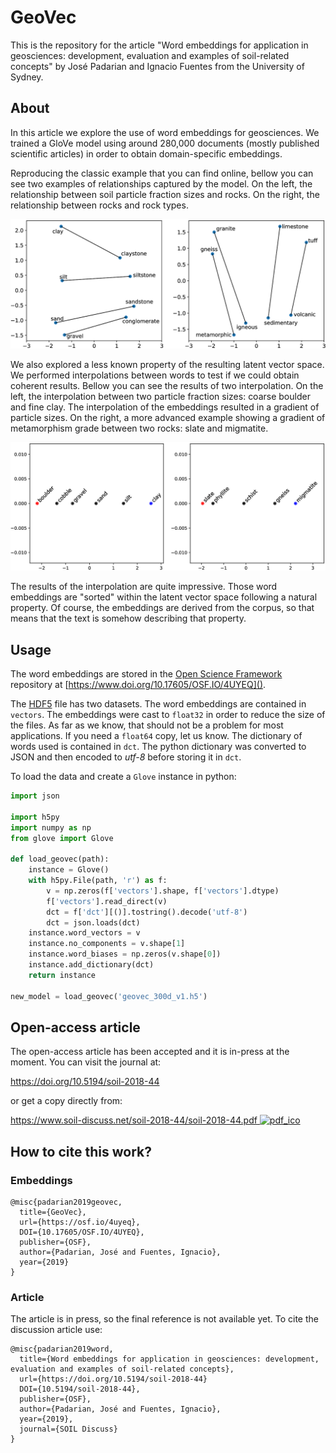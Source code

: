 # GeoVec

This is the repository for the article "Word embeddings for application in geosciences: development, evaluation and examples of soil-related concepts" by José Padarian and Ignacio Fuentes from the University of Sydney.

## About

In this article we explore the use of word embeddings for geosciences. We trained a GloVe model using around 280,000 documents (mostly published scientific articles) in order to obtain domain-specific embeddings.

Reproducing the classic example that you can find online, bellow you can see two examples of relationships captured by the model. On the left, the relationship between soil particle fraction sizes and rocks. On the right, the relationship between rocks and rock types.

![GeoVec embedding analogies](assets/imgs/analogy.png)

We also explored a less known property of the resulting latent vector space. We performed interpolations between words to test if we could obtain coherent results. Bellow you can see the results of two interpolation. On the left, the interpolation between two particle fraction sizes: coarse boulder and fine clay. The interpolation of the embeddings resulted in a gradient of particle sizes. On the right, a more advanced example showing a gradient of metamorphism grade between two rocks: slate and migmatite.

![GeoVec embedding interpolation](assets/imgs/interpolation.png)

The results of the interpolation are quite impressive. Those word embeddings are "sorted" within the latent vector space following a natural property. Of course, the embeddings are derived from the corpus, so that means that the text is somehow describing that property.

## Usage

The word embeddings are stored in the [Open Science Framework](https://osf.io/) repository at [https://www.doi.org/10.17605/OSF.IO/4UYEQ]().

The [HDF5](https://en.wikipedia.org/wiki/Hierarchical_Data_Format) file has two datasets. The word embeddings are contained in `vectors`. The embeddings were cast to `float32` in order to reduce the size of the files. As far as we know, that should not be a problem for most applications. If you need a `float64` copy, let us know. The dictionary of words used is contained in `dct`. The python dictionary was converted to JSON and then encoded to _utf-8_ before storing it in `dct`.

To load the data and create a `Glove` instance in python:

```python
import json

import h5py
import numpy as np
from glove import Glove

def load_geovec(path):
    instance = Glove()
    with h5py.File(path, 'r') as f:
        v = np.zeros(f['vectors'].shape, f['vectors'].dtype)
        f['vectors'].read_direct(v)
        dct = f['dct'][()].tostring().decode('utf-8')
        dct = json.loads(dct)
    instance.word_vectors = v
    instance.no_components = v.shape[1]
    instance.word_biases = np.zeros(v.shape[0])
    instance.add_dictionary(dct)
    return instance

new_model = load_geovec('geovec_300d_v1.h5')
```

## Open-access article

The open-access article has been accepted and it is in-press at the moment. You can visit the journal at:

https://doi.org/10.5194/soil-2018-44

or get a copy directly from:

[https://www.soil-discuss.net/soil-2018-44/soil-2018-44.pdf ![pdf_ico](https://upload.wikimedia.org/wikipedia/commons/2/23/Icons-mini-file_acrobat.gif)](https://www.soil-discuss.net/soil-2018-44/soil-2018-44.pdf)

## How to cite this work?

### Embeddings

```
@misc{padarian2019geovec,
  title={GeoVec},
  url={https://osf.io/4uyeq},
  DOI={10.17605/OSF.IO/4UYEQ},
  publisher={OSF},
  author={Padarian, José and Fuentes, Ignacio},
  year={2019}
}
```

### Article

The article is in press, so the final reference is not available yet. To cite the discussion article use:
```
@misc{padarian2019word,
  title={Word embeddings for application in geosciences: development, evaluation and examples of soil-related concepts},
  url={https://doi.org/10.5194/soil-2018-44}
  DOI={10.5194/soil-2018-44},
  publisher={OSF},
  author={Padarian, José and Fuentes, Ignacio},
  year={2019},
  journal={SOIL Discuss}
}
```
